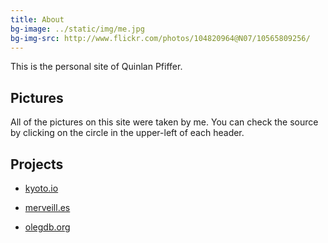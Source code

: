 ```yaml
---
title: About
bg-image: ../static/img/me.jpg
bg-img-src: http://www.flickr.com/photos/104820964@N07/10565809256/
---
```

This is the personal site of Quinlan Pfiffer.

## Pictures
All of the pictures on this site were taken by me. You can check the source 
by clicking on the circle in the upper-left of each header.

## Projects
* <p><a href="http://kyoto.io">kyoto.io</a></p>
* <p><a href="http://merveill.es">merveill.es</a></p>
* <p><a href="https://olegdb.org">olegdb.org</a></p>
